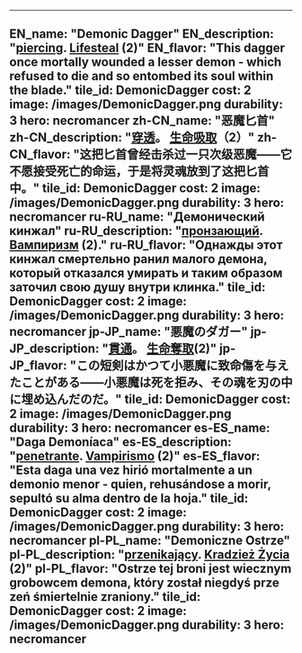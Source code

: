 ---

EN_name: "Demonic Dagger"
EN_description: "<u>piercing</u>.  <u>Lifesteal</u> (2)"
EN_flavor: "This dagger once mortally wounded a lesser demon - which refused to die and so entombed its soul within the blade."
tile_id: DemonicDagger
cost: 2
image: /images/DemonicDagger.png
durability: 3
hero: necromancer
zh-CN_name: "恶魔匕首"
zh-CN_description: "<u>穿透</u>。 <u>生命吸取</u>（2）"
zh-CN_flavor: "这把匕首曾经击杀过一只次级恶魔——它不愿接受死亡的命运，于是将灵魂放到了这把匕首中。"
tile_id: DemonicDagger
cost: 2
image: /images/DemonicDagger.png
durability: 3
hero: necromancer
ru-RU_name: "Демонический кинжал"
ru-RU_description: "<u>пронзающий</u>.  <u>Вампиризм</u> (2)."
ru-RU_flavor: "Однажды этот кинжал смертельно ранил малого демона, который отказался умирать и таким образом заточил свою душу внутри клинка."
tile_id: DemonicDagger
cost: 2
image: /images/DemonicDagger.png
durability: 3
hero: necromancer
jp-JP_name: "悪魔のダガー"
jp-JP_description: "<u>貫通</u>。 <u>生命奪取</u>(2)"
jp-JP_flavor: "この短剣はかつて小悪魔に致命傷を与えたことがある――小悪魔は死を拒み、その魂を刃の中に埋め込んだのだ。"
tile_id: DemonicDagger
cost: 2
image: /images/DemonicDagger.png
durability: 3
hero: necromancer
es-ES_name: "Daga Demoníaca"
es-ES_description: "<u>penetrante</u>.  <u>Vampirismo</u> (2)"
es-ES_flavor: "Esta daga una vez hirió mortalmente a un demonio menor - quien, rehusándose a morir, sepultó su alma dentro de la hoja."
tile_id: DemonicDagger
cost: 2
image: /images/DemonicDagger.png
durability: 3
hero: necromancer
pl-PL_name: "Demoniczne Ostrze"
pl-PL_description: "<u>przenikający</u>.  <u>Kradzież Życia</u> (2)"
pl-PL_flavor: "Ostrze tej broni jest wiecznym grobowcem demona, który został niegdyś prze zeń śmiertelnie zraniony."
tile_id: DemonicDagger
cost: 2
image: /images/DemonicDagger.png
durability: 3
hero: necromancer
---
